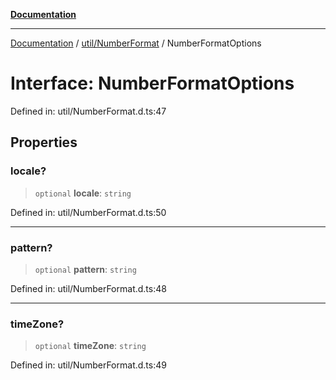 [**Documentation**](../../../index.md)

***

[Documentation](../../../index.md) / [util/NumberFormat](../index.md) / NumberFormatOptions

# Interface: NumberFormatOptions

Defined in: util/NumberFormat.d.ts:47

## Properties

### locale?

> `optional` **locale**: `string`

Defined in: util/NumberFormat.d.ts:50

***

### pattern?

> `optional` **pattern**: `string`

Defined in: util/NumberFormat.d.ts:48

***

### timeZone?

> `optional` **timeZone**: `string`

Defined in: util/NumberFormat.d.ts:49
